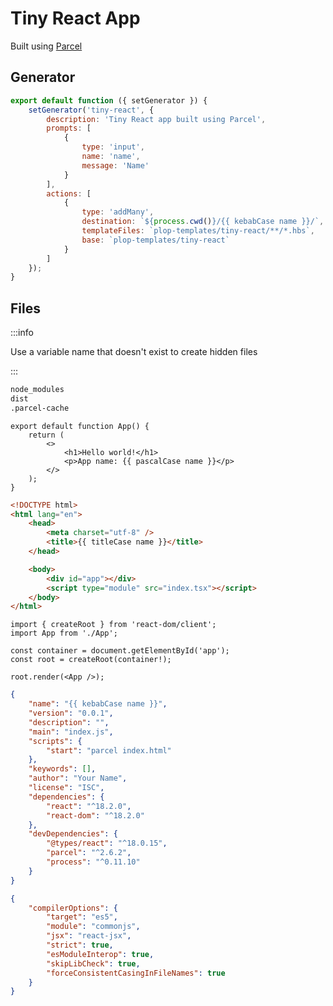 # Tiny React App

Built using [Parcel](https://parceljs.org/)

## Generator

```js title="plopfile.js"
export default function ({ setGenerator }) {
    setGenerator('tiny-react', {
        description: 'Tiny React app built using Parcel',
        prompts: [
            {
                type: 'input',
                name: 'name',
                message: 'Name'
            }
        ],
        actions: [
            {
                type: 'addMany',
                destination: `${process.cwd()}/{{ kebabCase name }}/`,
                templateFiles: `plop-templates/tiny-react/**/*.hbs`,
                base: `plop-templates/tiny-react`
            }
        ]
    });
}
```

## Files

:::info

Use a variable name that doesn't exist to create hidden files

:::

```bash title="{{zzz}}.gitignore"
node_modules
dist
.parcel-cache
```

```tsx title="App.tsx.hbs"
export default function App() {
    return (
        <>
            <h1>Hello world!</h1>
            <p>App name: {{ pascalCase name }}</p>
        </>
    );
}
```

```html title="index.html.hbs"
<!DOCTYPE html>
<html lang="en">
    <head>
        <meta charset="utf-8" />
        <title>{{ titleCase name }}</title>
    </head>

    <body>
        <div id="app"></div>
        <script type="module" src="index.tsx"></script>
    </body>
</html>
```

```tsx title="index.tsx.hbs"
import { createRoot } from 'react-dom/client';
import App from './App';

const container = document.getElementById('app');
const root = createRoot(container!);

root.render(<App />);
```

```json title="package.json.hbs"
{
    "name": "{{ kebabCase name }}",
    "version": "0.0.1",
    "description": "",
    "main": "index.js",
    "scripts": {
        "start": "parcel index.html"
    },
    "keywords": [],
    "author": "Your Name",
    "license": "ISC",
    "dependencies": {
        "react": "^18.2.0",
        "react-dom": "^18.2.0"
    },
    "devDependencies": {
        "@types/react": "^18.0.15",
        "parcel": "^2.6.2",
        "process": "^0.11.10"
    }
}
```

```json title="tsconfig.json.hbs"
{
    "compilerOptions": {
        "target": "es5",
        "module": "commonjs",
        "jsx": "react-jsx",
        "strict": true,
        "esModuleInterop": true,
        "skipLibCheck": true,
        "forceConsistentCasingInFileNames": true
    }
}
```
